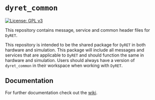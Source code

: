 # `dyret_common`
[![License: GPL v3](https://img.shields.io/badge/License-GPL%20v3-blue.svg)](https://www.gnu.org/licenses/gpl-3.0)

This repository contains message, service and common header files for `DyRET`.

This repository is intended to be the shared package for `DyRET` in both
hardware and simulation. This package will include all messages and services
that are applicable to `DyRET` and should function the same in hardware and
simulation. Users should always have a version of `dyret_common` in their
workspace when working with `DyRET`.

## Documentation
For further documentation check out the
[wiki](https://github.com/dyret-robot/dyret_documentation/wiki).
